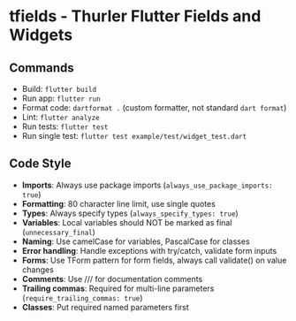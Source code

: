 # tfields - Thurler Flutter Fields and Widgets

## Commands
- Build: `flutter build`
- Run app: `flutter run`
- Format code: `dartformat .` (custom formatter, not standard `dart format`)
- Lint: `flutter analyze`
- Run tests: `flutter test`
- Run single test: `flutter test example/test/widget_test.dart`

## Code Style
- **Imports**: Always use package imports (`always_use_package_imports: true`)
- **Formatting**: 80 character line limit, use single quotes
- **Types**: Always specify types (`always_specify_types: true`)
- **Variables**: Local variables should NOT be marked as final (`unnecessary_final`)
- **Naming**: Use camelCase for variables, PascalCase for classes
- **Error handling**: Handle exceptions with try/catch, validate form inputs
- **Forms**: Use TForm pattern for form fields, always call validate() on value changes
- **Comments**: Use /// for documentation comments
- **Trailing commas**: Required for multi-line parameters (`require_trailing_commas: true`)
- **Classes**: Put required named parameters first